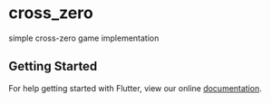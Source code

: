 # cross_zero

simple cross-zero game implementation

## Getting Started

For help getting started with Flutter, view our online
[documentation](https://flutter.io/).

